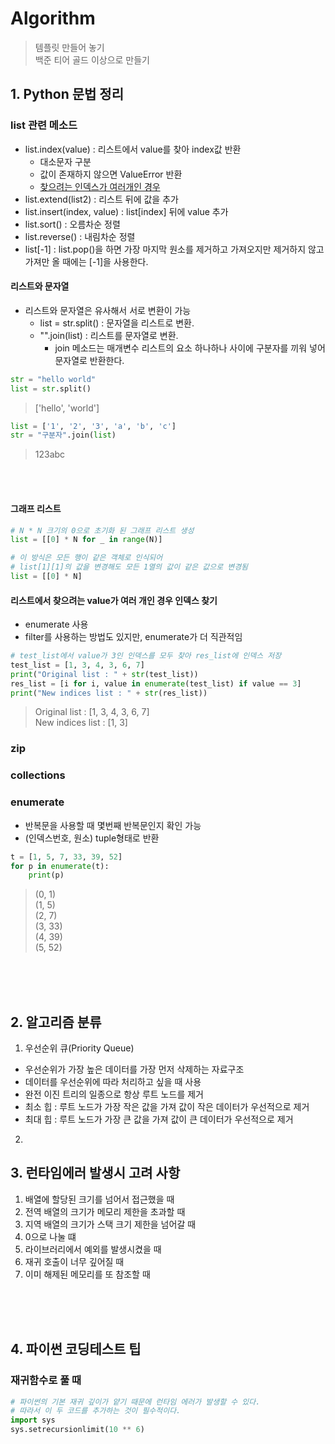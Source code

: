 # Algorithm
> 템플릿 만들어 놓기<br>
> 백준 티어 골드 이상으로 만들기<br>
> 
## 1. Python 문법 정리

### list 관련 메소드
- list.index(value) : 리스트에서 value를 찾아 index값 반환
    - 대소문자 구분
    - 값이 존재하지 않으면 ValueError 반환
    - [찾으려는 인덱스가 여러개인 경우](#리스트에서-찾으려는-value가-여러-개인-경우-인덱스-찾기)
- list.extend(list2) : 리스트 뒤에 값을 추가
- list.insert(index, value) : list[index] 뒤에 value 추가
- list.sort() : 오름차순 정렬
- list.reverse() : 내림차순 정렬
- list[-1] : list.pop()을 하면 가장 마지막 원소를 제거하고 가져오지만 제거하지 않고 가져만 올 때에는 [-1]을 사용한다.

#### 리스트와 문자열
- 리스트와 문자열은 유사해서 서로 변환이 가능
  - list = str.split() : 문자열을 리스트로 변환.
  - "".join(list) : 리스트를 문자열로 변환.
    - join 메소드는 매개변수 리스트의 요소 하나하나 사이에 구분자를 끼워 넣어 문자열로 반환한다.

```python
str = "hello world"
list = str.split()
```
> ['hello', 'world']

```python
list = ['1', '2', '3', 'a', 'b', 'c']
str = "구분자".join(list)
```
> 123abc

<br><br>

#### 그래프 리스트
```python
# N * N 크기의 0으로 초기화 된 그래프 리스트 생성
list = [[0] * N for _ in range(N)]  

# 이 방식은 모든 행이 같은 객체로 인식되어 
# list[1][1]의 값을 변경해도 모든 1열의 값이 같은 값으로 변경됨
list = [[0] * N] 
```

#### 리스트에서 찾으려는 value가 여러 개인 경우 인덱스 찾기

- enumerate 사용
- filter를 사용하는 방법도 있지만, enumerate가 더 직관적임
```python
# test_list에서 value가 3인 인덱스를 모두 찾아 res_list에 인덱스 저장
test_list = [1, 3, 4, 3, 6, 7]
print("Original list : " + str(test_list))
res_list = [i for i, value in enumerate(test_list) if value == 3]
print("New indices list : " + str(res_list))
```
  > Original list : [1, 3, 4, 3, 6, 7] <br/> 
  > New indices list : [1, 3]
  
### zip


### collections


### enumerate
- 반복문을 사용할 때 몇번째 반복문인지 확인 가능
- (인덱스번호, 원소) tuple형태로 반환
```python
t = [1, 5, 7, 33, 39, 52]
for p in enumerate(t):
    print(p)
```
> (0, 1)<br>(1, 5)<br>(2, 7)<br>(3, 33)<br>(4, 39)<br>(5, 52)

<br><br><br>
## 2. 알고리즘 분류

1. 우선순위 큐(Priority Queue)
- 우선순위가 가장 높은 데이터를 가장 먼저 삭제하는 자료구조
- 데이터를 우선순위에 따라 처리하고 싶을 때 사용
- 완전 이진 트리의 일종으로 항상 루트 노드를 제거
- 최소 힙 : 루트 노드가 가장 작은 값을 가져 값이 작은 데이터가 우선적으로 제거
- 최대 힙 : 루트 노드가 가장 큰 값을 가져 값이 큰 데이터가 우선적으로 제거

2. 

## 3. 런타임에러 발생시 고려 사항
1. 배열에 할당된 크기를 넘어서 접근했을 때
2. 전역 배열의 크기가 메모리 제한을 초과할 때
3. 지역 배열의 크기가 스택 크기 제한을 넘어갈 때
4. 0으로 나눌 떄
5. 라이브러리에서 예외를 발생시켰을 때
6. 재귀 호출이 너무 깊어질 때
7. 이미 해제된 메모리를 또 참조할 때

<br><br><br>
## 4. 파이썬 코딩테스트 팁
### 재귀함수로 풀 때
```python
# 파이썬의 기본 재귀 깊이가 얕기 때문에 런타임 에러가 발생할 수 있다.
# 따라서 이 두 코드를 추가하는 것이 필수적이다.
import sys
sys.setrecursionlimit(10 ** 6)
```
    
